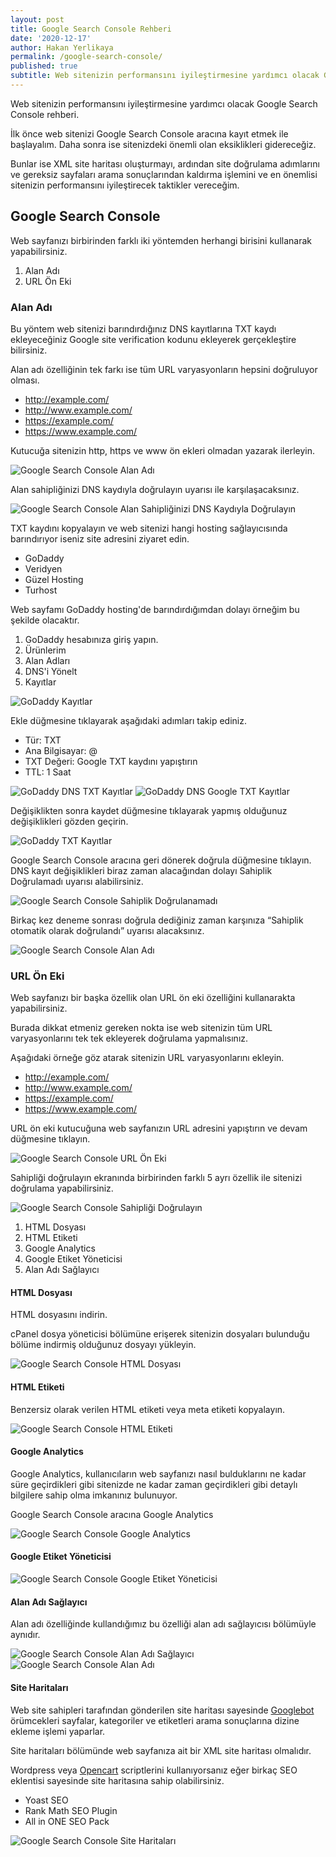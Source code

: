 ```yaml
---
layout: post
title: Google Search Console Rehberi
date: '2020-12-17'
author: Hakan Yerlikaya
permalink: /google-search-console/
published: true
subtitle: Web sitenizin performansını iyileştirmesine yardımcı olacak Google Search Console rehberi.
---
```


Web sitenizin performansını iyileştirmesine yardımcı olacak Google Search Console rehberi.

İlk önce web sitenizi Google Search Console aracına kayıt etmek ile başlayalım. Daha sonra ise sitenizdeki önemli olan eksiklikleri gidereceğiz.

Bunlar ise XML site haritası oluşturmayı, ardından site doğrulama adımlarını ve gereksiz sayfaları arama sonuçlarından kaldırma işlemini ve en önemlisi sitenizin performansını iyileştirecek taktikler vereceğim.

<h2> Google Search Console </h2>

Web sayfanızı birbirinden farklı iki yöntemden herhangi birisini kullanarak yapabilirsiniz.

1. Alan Adı
2. URL Ön Eki

<h3> Alan Adı </h3>

Bu yöntem web sitenizi barındırdığınız DNS kayıtlarına TXT kaydı ekleyeceğiniz Google site verification kodunu ekleyerek gerçekleştire bilirsiniz.

Alan adı özelliğinin tek farkı ise tüm URL varyasyonların hepsini doğruluyor olması.

* http://example.com/
* http://www.example.com/
* https://example.com/
* https://www.example.com/

Kutucuğa sitenizin http, https ve www ön ekleri olmadan yazarak ilerleyin.

<img alt="Google Search Console Alan Adı" title="Google Search Console Alan Adı" src="/img/Google-Search-Console-Alan-Adi.png">

Alan sahipliğinizi DNS kaydıyla doğrulayın uyarısı ile karşılaşacaksınız.

<img alt="Google Search Console Alan Sahipliğinizi DNS Kaydıyla Doğrulayın" title="Google Search Console Alan Sahipliğinizi DNS Kaydıyla Doğrulayın" src="/img/Google-Search-Console-DNS-Kaydi-Dogrula.png">

TXT kaydını kopyalayın ve web sitenizi hangi hosting sağlayıcısında barındırıyor iseniz site adresini ziyaret edin.

* GoDaddy
* Veridyen
* Güzel Hosting
* Turhost

Web sayfamı GoDaddy hosting'de barındırdığımdan dolayı örneğim bu şekilde olacaktır.

1. GoDaddy hesabınıza giriş yapın.
2. Ürünlerim
3. Alan Adları
4. DNS'i Yönelt
5. Kayıtlar

<img alt="GoDaddy Kayıtlar" title="GoDaddy Kayıtlar" src="/img/GoDaddy-Kayitlar.png">

Ekle düğmesine tıklayarak aşağıdaki adımları takip ediniz.

* Tür: TXT
* Ana Bilgisayar: @
* TXT Değeri: Google TXT kaydını yapıştırın
* TTL: 1 Saat

<img alt="GoDaddy DNS TXT Kayıtlar" title="GoDaddy DNS TXT Kayıtlar" src="/img/GoDaddy-DNS-TXT.png">

<img alt="GoDaddy DNS Google TXT Kayıtlar" title="GoDaddy DNS Google TXT Kayıtlar" src="/img/GoDaddy-DNS-Google-TXT.png">

Değişiklikten sonra kaydet düğmesine tıklayarak yapmış olduğunuz değişiklikleri gözden geçirin.

<img alt="GoDaddy TXT Kayıtlar" title="GoDaddy TXT Kayıtlar" src="/img/GoDaddy-TXT-Kayitlar.png">

Google Search Console aracına geri dönerek doğrula düğmesine tıklayın. DNS kayıt değişiklikleri biraz zaman alacağından dolayı Sahiplik Doğrulamadı uyarısı alabilirsiniz.

<img alt="Google Search Console Sahiplik Doğrulanamadı" title="Google Search Console Sahiplik Doğrulanamadı" src="/img/Google-Search-Console-Sahiplik-Dogrulanamadi.png">

Birkaç kez deneme sonrası doğrula dediğiniz zaman karşınıza “Sahiplik otomatik olarak doğrulandı” uyarısı alacaksınız.

<img alt="Google Search Console Alan Adı" title="Google Search Console Alan Adı" src="/img/Google-Search-Console-Sahiplik-Dogrulandi.png">

<h3> URL Ön Eki </h3>

Web sayfanızı bir başka özellik olan URL ön eki özelliğini kullanarakta yapabilirsiniz.

Burada dikkat etmeniz gereken nokta ise web sitenizin tüm URL varyasyonlarını tek tek ekleyerek doğrulama yapmalısınız. 

Aşağıdaki örneğe göz atarak sitenizin URL varyasyonlarını ekleyin.

* http://example.com/
* http://www.example.com/
* https://example.com/
* https://www.example.com/


URL ön eki kutucuğuna web sayfanızın URL adresini yapıştırın ve devam düğmesine tıklayın.

<img alt="Google Search Console URL Ön Eki" title="Google Search Console URL Ön Eki" src="/img/Google-Search-Console-URL-On-Eki.png">

Sahipliği doğrulayın ekranında birbirinden farklı 5 ayrı özellik ile sitenizi doğrulama yapabilirsiniz.

<img alt="Google Search Console Sahipliği Doğrulayın" title="Google Search Console Sahipliği Doğrulayın" src="/img/Google-Search-Console-Sahipligi-Dogrulayin.png">

1. HTML Dosyası
2. HTML Etiketi
3. Google Analytics
4. Google Etiket Yöneticisi
5. Alan Adı Sağlayıcı


<h4> HTML Dosyası </h4>

HTML dosyasını indirin.

cPanel dosya yöneticisi bölümüne erişerek sitenizin dosyaları bulunduğu bölüme indirmiş olduğunuz dosyayı yükleyin.

<img alt="Google Search Console HTML Dosyası" title="Google Search Console HTML Dosyası" src="/img/Google-Search-Console-HTML-Dosyasi.png">

<h4> HTML Etiketi </h4>

Benzersiz olarak verilen HTML etiketi veya meta etiketi kopyalayın.

<img alt="Google Search Console HTML Etiketi" title="Google Search Console HTML Etiketi" src="/img/Google-Search-Console-HTML-Etiketi.png">

<h4> Google Analytics </h4>

Google Analytics, kullanıcıların web sayfanızı nasıl bulduklarını ne kadar süre geçirdikleri gibi sitenizde ne kadar zaman geçirdikleri gibi detaylı bilgilere sahip olma imkanınız bulunuyor.

Google Search Console aracına Google Analytics 

<img alt="Google Search Console Google Analytics" title="Google Search Console Google Analytics" src="/img/Google-Search-Console-Google-Analytics.png">

<h4> Google Etiket Yöneticisi </h4>

<img alt="Google Search Console Google Etiket Yöneticisi" title="Google Search Console Google Etiket Yöneticisi" src="/img/Google-Search-Console-Google-Etiket-Yoneticisi.png">

<h4> Alan Adı Sağlayıcı </h4>

Alan adı özelliğinde kullandığımız bu özelliği alan adı sağlayıcısı bölümüyle aynıdır.

<img alt="Google Search Console Alan Adı Sağlayıcı" title="Google Search Console Alan Adı Sağlayıcı" src="/img/Google-Search-Console-Alan-Adi-Saglayici.png">

<img alt="Google Search Console Alan Adı" title="Google Search Console Alan Adı" src="/img/Google-Search-Console-Sahiplik-Dogrulandi.png">

<h4> Site Haritaları </h4>

Web site sahipleri tarafından gönderilen site haritası sayesinde <a href="https://developers.google.com/search/docs/advanced/crawling/googlebot?hl=tr" target="_blank" rel="noreferrer noopener">Googlebot</a> örümcekleri sayfalar, kategoriler ve etiketleri arama sonuçlarına dizine ekleme işlemi yaparlar.

Site haritaları bölümünde web sayfanıza ait bir XML site haritası olmalıdır.

Wordpress veya <a href="https://abcopencart.com/" target="_blank" rel="noreferrer noopener">Opencart</a> scriptlerini kullanıyorsanız eğer birkaç SEO eklentisi sayesinde site haritasına sahip olabilirsiniz.

* Yoast SEO
* Rank Math SEO Plugin
* All in ONE SEO Pack

<img alt="Google Search Console Site Haritaları" title="Google Search Console Site Haritaları" src="/img/Google-Search-Console-Site-Haritalari.png">

